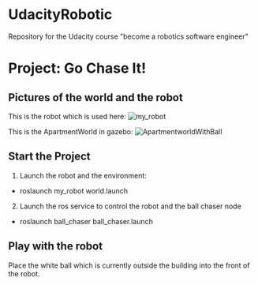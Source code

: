 # UdacityRobotic
Repository for the Udacity course "become a robotics software engineer"

# Project: Go Chase It!
## Pictures of the world and the robot
This is the robot which is used here:
![my_robot](https://user-images.githubusercontent.com/80584914/123472944-29832b80-d5f8-11eb-99aa-a4da38e79d8c.png)

This is the ApartmentWorld in gazebo:
![ApartmentworldWithBall](https://user-images.githubusercontent.com/80584914/123473175-7e26a680-d5f8-11eb-9d06-3ffa283c1ec2.png)

## Start the Project
1. Launch the robot and the environment:
* roslaunch my_robot world.launch
2. Launch the ros service to control the robot and the ball chaser node
* roslaunch ball_chaser ball_chaser.launch

## Play with the robot
Place the white ball which is currently outside the building into the front of the robot.


